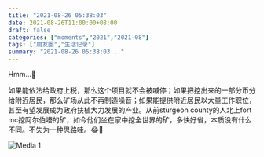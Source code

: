 ```yaml
---
title: "2021-08-26 05:38:03"
date: 2021-08-26T11:00:00+08:00
draft: false
categories: ["moments","2021","2021-08"]
tags: ["朋友圈","生活记录"]
summary: "2021-08-26 05:38:03..."
---
```


Hmm...🤔 

如果能依法给政府上税，那么这个项目就不会被喊停；如果把挖出来的一部分币分给附近居民，那么矿场从此不再制造噪音；如果能提供附近居民以大量工作职位，甚至有望发展成为政府扶植大力发展的产业。从前sturgeon county的人北上fort mc挖阿尔伯塔的矿，如今他们坐在家中挖全世界的矿，多快好省，本质没有什么不同。不失为一种思路哇。😂🤭

![Media 1](/Moments/photos/2021-08-26/202108260538030.jpg)

